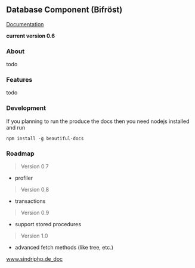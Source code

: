## Database Component (Bifröst) ##

[Documentation]( http://doc.sindriphp.de/bifroest/)

**current version 0.6**

### About ###
todo

### Features ###
todo

### Development ###
If you planning to run the produce the docs then you need nodejs installed and run

    npm install -g beautiful-docs

### Roadmap ###

> Version 0.7

- profiler

> Version 0.8

- transactions

> Version 0.9

- support stored procedures

> Version 1.0

- advanced fetch methods (like tree, etc.)


www.sindriphp.de_doc